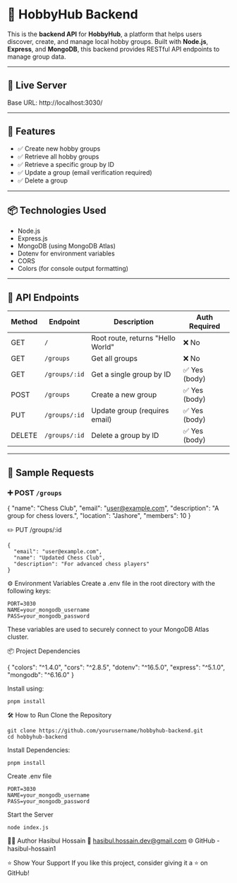 # 🎯 HobbyHub Backend

This is the **backend API** for **HobbyHub**, a platform that helps users discover, create, and manage local hobby groups. Built with **Node.js**, **Express**, and **MongoDB**, this backend provides RESTful API endpoints to manage group data.

---

## 🚀 Live Server

Base URL: http://localhost:3030/


---

## 📁 Features

- ✅ Create new hobby groups  
- ✅ Retrieve all hobby groups  
- ✅ Retrieve a specific group by ID  
- ✅ Update a group (email verification required)  
- ✅ Delete a group  

---

## 📦 Technologies Used

- Node.js
- Express.js
- MongoDB (using MongoDB Atlas)
- Dotenv for environment variables
- CORS
- Colors (for console output formatting)

---

## 🧪 API Endpoints

| Method | Endpoint         | Description                        | Auth Required |
|--------|------------------|------------------------------------|---------------|
| GET    | `/`              | Root route, returns "Hello World" | ❌ No         |
| GET    | `/groups`        | Get all groups                     | ❌ No         |
| GET    | `/groups/:id`    | Get a single group by ID           | ✅ Yes (body)        |
| POST   | `/groups`        | Create a new group                 | ✅ Yes (body)        |
| PUT    | `/groups/:id`    | Update group (requires email)      | ✅ Yes (body) |
| DELETE | `/groups/:id`    | Delete a group by ID               | ✅ Yes (body)        |

---

## 📂 Sample Requests

### ➕ POST `/groups`

{
  "name": "Chess Club",
  "email": "user@example.com",
  "description": "A group for chess lovers.",
  "location": "Jashore",
  "members": 10
}


✏️ PUT /groups/:id

```
{
  "email": "user@example.com",
  "name": "Updated Chess Club",
  "description": "For advanced chess players"
}
```

⚙️ Environment Variables
Create a .env file in the root directory with the following keys:
```
PORT=3030
NAME=your_mongodb_username
PASS=your_mongodb_password

```
These variables are used to securely connect to your MongoDB Atlas cluster.


📦 Project Dependencies

{
  "colors": "^1.4.0",
  "cors": "^2.8.5",
  "dotenv": "^16.5.0",
  "express": "^5.1.0",
  "mongodb": "^6.16.0"
}

Install using:
```
pnpm install

```


🛠 How to Run
Clone the Repository
```
git clone https://github.com/yourusername/hobbyhub-backend.git
cd hobbyhub-backend
```

Install Dependencies:
```
pnpm install

```
Create .env file

```
PORT=3030
NAME=your_mongodb_username
PASS=your_mongodb_password

```

Start the Server
```
node index.js
```

👨‍💻 Author
Hasibul Hossain
📧 hasibul.hossain.dev@gmail.com
🌐 GitHub - hasibul-hossain1

⭐️ Show Your Support
If you like this project, consider giving it a ⭐️ on GitHub!

